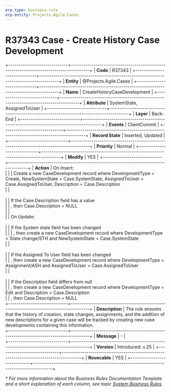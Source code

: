 ```yaml
---
erp.type: business-rule
erp.entity: Projects.Agile.Cases
---
```


# R37343 Case - Create History Case Development
+-----------------------------+---------------------------------------------------------------------------------------+
| **Code**                    | R37343                                                                                |
+-----------------------------+---------------------------------------------------------------------------------------+
| **Entity**                  | @Projects.Agile.Cases                                                                 |
+-----------------------------+---------------------------------------------------------------------------------------+
| **Name**                    | CreateHistoryCaseDevelopment                                                          |
+-----------------------------+---------------------------------------------------------------------------------------+
| **Attribute**               | SystemState, AssignedToUser                                                           |
+-----------------------------+---------------------------------------------------------------------------------------+
| **Layer**                   | Back-End                                                                              |
+-----------------------------+---------------------------------------------------------------------------------------+
| **Events**                  | ClientCommit                                                                          |
+-----------------------------+---------------------------------------------------------------------------------------+
| **Record State**            | Inserted, Updated                                                                     |
+-----------------------------+---------------------------------------------------------------------------------------+
| **Priority**                | Normal                                                                                |
+-----------------------------+---------------------------------------------------------------------------------------+
| **Modify**                  | YES                                                                                   |
+-----------------------------+---------------------------------------------------------------------------------------+
| **Action**                  | On Insert:<br>                                                                         |
|                             | Create a new CaseDevelopment record where DevelopmentType = Create, NewSystemState = Case.SystemState, AssignedToUser = Case.AssignedToUser, Description = Case.Description<br>
|                             | <br>                                                                                                                       
|                             | If the Case.Description field has a value<br>
|                             | , then Case.Description = NULL<br>
|                             | <br>
|                             | On Update:<br>                                                                                                                   
|                             | If the System state field has been changed<br>                                        |
|                             | , then create a new CaseDevelopment record where DevelopmentType = State change/STH and NewSystemState = Case.SystemState<br>
|                             | <br>                                                                                                                       
|                             | If the Assigned To User field has been changed<br>
|                             | , then create a new CaseDevelopment record where DevelopmentType = Assignment/ASH and AssignedToUser = Case.AssignedToUser<br>
|                             | <br>                                                                                                                       
|                             | If the Description field differs from null<br>
|                             | , then create a new CaseDevelopment record where DevelopmentType = Edit and Description = Case.Description<br>
|                             | , then Case.Description = NULL<br>
+-----------------------------+---------------------------------------------------------------------------------------+
| **Description**             | The rule ensures that the history of creation, state changes, assignments, and the addition of new descriptions for a given case will be tracked by creating new case developments containing this information.                
+-----------------------------+---------------------------------------------------------------------------------------+
| **Message**                 | \-                                                                                    |                         
+-----------------------------+---------------------------------------------------------------------------------------+
| **Version**                 | Introduced: v.25                                                                      |
+-----------------------------+---------------------------------------------------------------------------------------+
| **Revocable**               | YES                                                                                   |
+-----------------------------+---------------------------------------------------------------------------------------+

*\* For more information about the Business Rules Documentation Template and a short explanation of each column, see
topic [System Business Rules](../templates/template-description-system-business-rules.md).*
